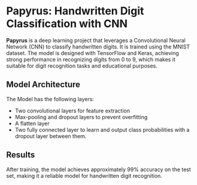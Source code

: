 # Papyrus: Handwritten Digit Classification with CNN
**Papyrus** is a deep learning project that leverages a Convolutional Neural Network (CNN) to classify handwritten digits. It is trained using the MNIST dataset.
The model is designed with TensorFlow and Keras, achieving strong performance in recognizing digits from 0 to 9, which makes it suitable for digit recognition tasks and educational purposes.

## Model Architecture
The Model has the following layers:
- Two convolutional layers for feature extraction
- Max-pooling and dropout layers to prevent overfitting
- A flatten layer
- Two fully connected layer to learn and output class probabilities with a dropout layer between them. 

## Results
After training, the model achieves approximately 99% accuracy on the test set, making it a reliable model for handwritten digit recognition.
